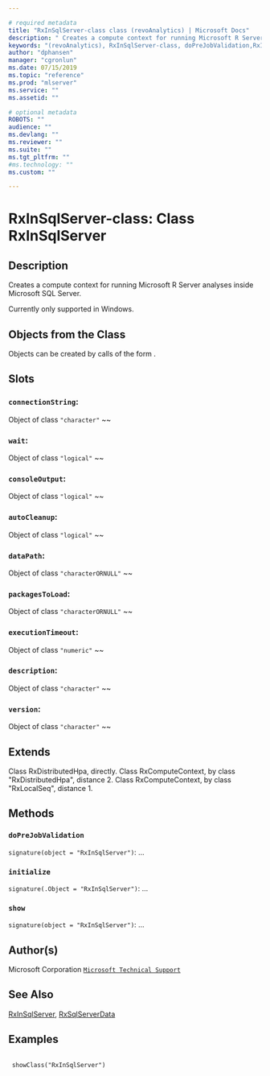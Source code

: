 ```yaml
--- 

# required metadata 
title: "RxInSqlServer-class class (revoAnalytics) | Microsoft Docs" 
description: " Creates a compute context for running Microsoft R Server analyses inside Microsoft SQL Server.  Currently only supported in Windows. " 
keywords: "(revoAnalytics), RxInSqlServer-class, doPreJobValidation,RxInSqlServer-method, initialize,RxInSqlServer-method, show,RxInSqlServer-method, classes" 
author: "dphansen" 
manager: "cgronlun" 
ms.date: 07/15/2019
ms.topic: "reference" 
ms.prod: "mlserver" 
ms.service: "" 
ms.assetid: "" 

# optional metadata 
ROBOTS: "" 
audience: "" 
ms.devlang: "" 
ms.reviewer: "" 
ms.suite: "" 
ms.tgt_pltfrm: "" 
#ms.technology: "" 
ms.custom: "" 

--- 
```







 # RxInSqlServer-class: Class RxInSqlServer 
 ## Description

Creates a compute context for running Microsoft R Server analyses inside Microsoft SQL Server.

Currently only supported in Windows.


 ## Objects from the Class 


Objects can be created by calls of the form .


 ## Slots 




### `connectionString`:
Object of class `"character"` ~~ 



### `wait`:
Object of class `"logical"` ~~ 


### `consoleOutput`:
Object of class `"logical"` ~~ 


### `autoCleanup`:
Object of class `"logical"` ~~ 




### `dataPath`:
Object of class `"characterORNULL"` ~~ 



### `packagesToLoad`:
Object of class `"characterORNULL"` ~~ 



### `executionTimeout`:
Object of class `"numeric"` ~~ 


### `description`:
Object of class `"character"` ~~ 


### `version`:
Object of class `"character"` ~~ 




 ## Extends 


Class RxDistributedHpa, directly.
Class RxComputeContext, by class "RxDistributedHpa", distance 2.
Class RxComputeContext, by class "RxLocalSeq", distance 1.

 ## Methods 




### `doPreJobValidation`
`signature(object = "RxInSqlServer")`: ... 


### `initialize`
`signature(.Object = "RxInSqlServer")`: ... 


### `show`
`signature(object = "RxInSqlServer")`: ... 





 ## Author(s)
 Microsoft Corporation [`Microsoft Technical Support`](https://go.microsoft.com/fwlink/?LinkID=698556&clcid=0x409)


 ## See Also

[RxInSqlServer](RxInSqlServer.md),
[RxSqlServerData](RxSqlServerData.md)

 ## Examples

 ```

  showClass("RxInSqlServer")
```


